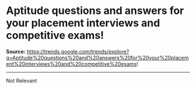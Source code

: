 # Aptitude questions and answers for your placement interviews and competitive exams!

**Source:** https://trends.google.com/trends/explore?q=Aptitude%20questions%20and%20answers%20for%20your%20placement%20interviews%20and%20competitive%20exams!

---

Not Relevant
